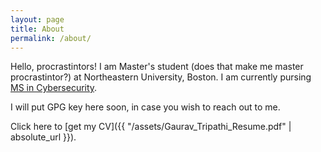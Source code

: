 ```yaml
---
layout: page
title: About
permalink: /about/
---
```


Hello, procrastintors! I am Master's student (does that make me master procrastintor?) at Northeastern University, Boston. I am currently pursing [MS in Cybersecurity](https://www.ccis.northeastern.edu/program/cybersecurity-ms/).

I will put GPG key here soon, in case you wish to reach out to me.

Click here to [get my CV]({{ "/assets/Gaurav_Tripathi_Resume.pdf" | absolute_url }}).
